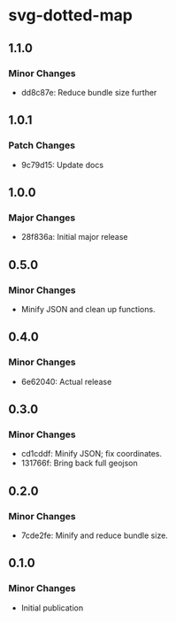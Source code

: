 # svg-dotted-map

## 1.1.0

### Minor Changes

- dd8c87e: Reduce bundle size further

## 1.0.1

### Patch Changes

- 9c79d15: Update docs

## 1.0.0

### Major Changes

- 28f836a: Initial major release

## 0.5.0

### Minor Changes

- Minify JSON and clean up functions.

## 0.4.0

### Minor Changes

- 6e62040: Actual release

## 0.3.0

### Minor Changes

- cd1cddf: Minify JSON; fix coordinates.
- 131766f: Bring back full geojson

## 0.2.0

### Minor Changes

- 7cde2fe: Minify and reduce bundle size.

## 0.1.0

### Minor Changes

- Initial publication
